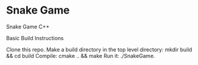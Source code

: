 # Snake Game
 Snake Game C++

Basic Build Instructions

Clone this repo.
Make a build directory in the top level directory: mkdir build && cd build
Compile: cmake .. && make
Run it: ./SnakeGame.
